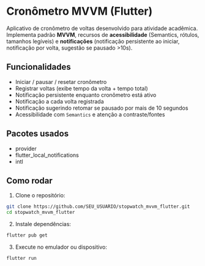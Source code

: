 # Cronômetro MVVM (Flutter)

Aplicativo de cronômetro de voltas desenvolvido para atividade acadêmica. Implementa padrão **MVVM**, recursos de **acessibilidade** (Semantics, rótulos, tamanhos legíveis) e **notificações** (notificação persistente ao iniciar, notificação por volta, sugestão se pausado >10s).

## Funcionalidades
- Iniciar / pausar / resetar cronômetro
- Registrar voltas (exibe tempo da volta + tempo total)
- Notificação persistente enquanto cronômetro está ativo
- Notificação a cada volta registrada
- Notificação sugerindo retomar se pausado por mais de 10 segundos
- Acessibilidade com `Semantics` e atenção a contraste/fontes

## Pacotes usados
- provider
- flutter_local_notifications
- intl

## Como rodar
1. Clone o repositório:
```bash
git clone https://github.com/SEU_USUARIO/stopwatch_mvvm_flutter.git
cd stopwatch_mvvm_flutter
```
2. Instale dependências:
```bash
flutter pub get
```
3. Execute no emulador ou dispositivo:
```bash
flutter run
```

